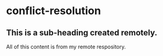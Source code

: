 # conflict-resolution

## This is a sub-heading created remotely. 

All of this content is from my remote respository. 
